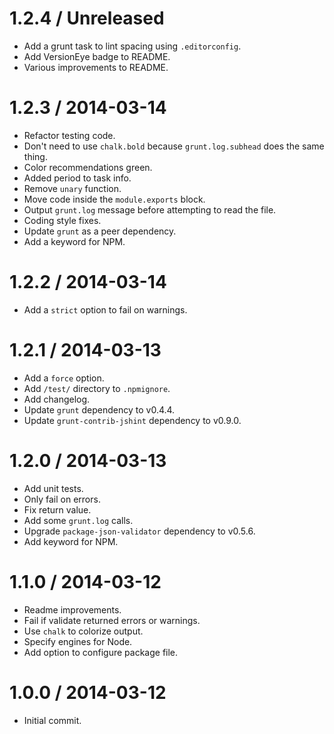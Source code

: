 1.2.4 / Unreleased
==================

  * Add a grunt task to lint spacing using `.editorconfig`.
  * Add VersionEye badge to README.
  * Various improvements to README.

1.2.3 / 2014-03-14
==================

  * Refactor testing code.
  * Don't need to use `chalk.bold` because `grunt.log.subhead` does the same thing.
  * Color recommendations green.
  * Added period to task info.
  * Remove `unary` function.
  * Move code inside the `module.exports` block.
  * Output `grunt.log` message before attempting to read the file.
  * Coding style fixes.
  * Update `grunt` as a peer dependency.
  * Add a keyword for NPM.

1.2.2 / 2014-03-14
==================

  * Add a `strict` option to fail on warnings.

1.2.1 / 2014-03-13
==================

  * Add a `force` option.
  * Add `/test/` directory to `.npmignore`.
  * Add changelog.
  * Update `grunt` dependency to v0.4.4.
  * Update `grunt-contrib-jshint` dependency to v0.9.0.

1.2.0 / 2014-03-13
==================

  * Add unit tests.
  * Only fail on errors.
  * Fix return value.
  * Add some `grunt.log` calls.
  * Upgrade `package-json-validator` dependency to v0.5.6.
  * Add keyword for NPM.

1.1.0 / 2014-03-12
==================

  * Readme improvements.
  * Fail if validate returned errors or warnings.
  * Use `chalk` to colorize output.
  * Specify engines for Node.
  * Add option to configure package file.

1.0.0 / 2014-03-12
==================

  * Initial commit.
